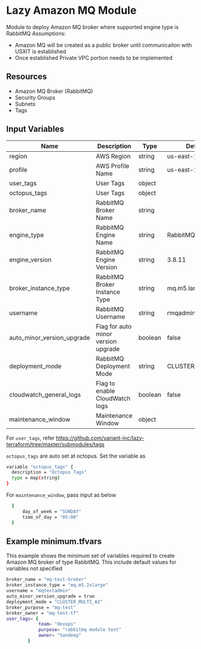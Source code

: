 # Lazy Amazon MQ Module

Module to deploy Amazon MQ broker where supported engine type is RabbitMQ
Assumptions:
- Amazon MQ will be created as a public broker until communicaiton with USXIT is established
- Once established Private VPC portion needs to be implemented

## Resources

- Amazon MQ Broker (RabbitMQ)
- Security Groups
- Subnets
- Tags

## Input Variables

| Name                      | Description                         | Type   | Default   | Example          |
| -----------               | ----------------------------------- | ------ | --------- | ---------------- |
| region                    | AWS Region                          | string | us-east-1 | us-west-2        |
| profile                   | AWS Profile Name                    | string | us-east-1 | us-west-2        |
| user_tags                 | User Tags                           | object |           | `see below`    |
| octopus_tags              | User Tags                           | object |           | `see below`    |
| broker_name               | RabbitMQ Broker Name                | string |           | my-rabbitmq      |
| engine_type               | RabbitMQ Engine Name                | string | RabbitMQ  | RabbitMQ         |
| engine_version            | RabbitMQ Engine Version             | string | 3.8.11    | Supported versions can be found at https://amzn.to/3pjVBt5 |
| broker_instance_type      | RabbitMQ Broker Instance Type       | string | mq.m5.large| Supported instance types are https://amzn.to/2RkkiZT |
| username                  | RabbitMQ Username                   | string | rmqadmin   | rmqadmin |
| auto_minor_version_upgrade| Flag for auto minor version upgrade | boolean | false   | true / false |
| deployment_mode           | RabbitMQ Deployment Mode            | string | CLUSTER_MULTI_AZ   | one of: "SINGLE_INSTANCE", "CLUSTER_MULTI_AZ", "ACTIVE_STANDBY_MULTI_AZ" |
| cloudwatch_general_logs   | Flag to enable CloudWatch logs      | boolean | false   | true / false                                                                                                           |
| maintenance_window        | Maintenance Window                  | object |           | `see below`    |

For `user_tags`, refer <https://github.com/variant-inc/lazy-terraform/tree/master/submodules/tags>

`octopus_tags` are auto set at octopus. Set the variable as

```bash
variable "octopus_tags" {
  description = "Octopus Tags"
  type = map(string)
}
```
For `maintenance_window`, pass input as below

```bash
  {
      day_of_week = "SUNDAY"
      time_of_day = "05:00"
  }
```

## Example minimum.tfvars
This example shows the minimum set of variables required to create Amazon MQ broker of type RabbitMQ. This include default values for variables not specified

```bash
broker_name = "mq-test-broker"
broker_instance_type = "mq.m5.2xlarge"
username = "mqtestadmin"
auto_minor_version_upgrade = true
deployment_mode = "CLUSTER_MULTI_AZ"
broker_purpose = "mq-test"
broker_owner = "mq-test-tf"
user_tags= {
            team= "devops"
            purpose= "rabbitmq module test"
            owner= "Sandeep"
        }
```
